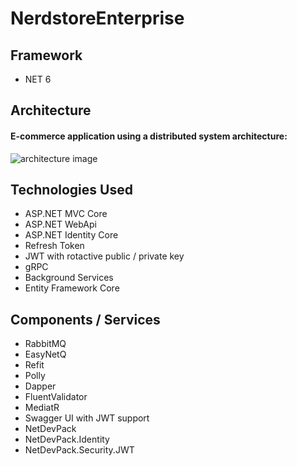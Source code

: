 # NerdstoreEnterprise

## Framework
* NET 6


## Architecture
#### E-commerce application using a distributed system architecture:

<img src="https://user-images.githubusercontent.com/36134456/225629302-071ec030-23e9-4ba8-9c71-fd88edd15961.png" alt="architecture image" title="architecture image">


## Technologies Used

* ASP.NET MVC Core
* ASP.NET WebApi
* ASP.NET Identity Core
* Refresh Token
* JWT with rotactive public / private key
* gRPC
* Background Services
* Entity Framework Core


## Components / Services </h2>

* RabbitMQ
* EasyNetQ
* Refit
* Polly
* Dapper
* FluentValidator
* MediatR
* Swagger UI with JWT support
* NetDevPack
* NetDevPack.Identity
* NetDevPack.Security.JWT
